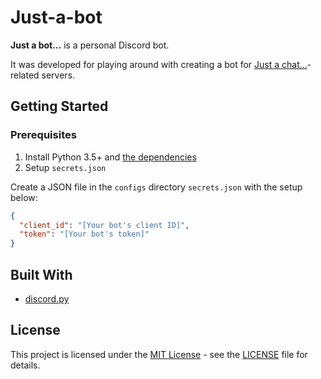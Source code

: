 # Just-a-bot

**Just a bot...** is a personal Discord bot. 

It was developed for playing around with creating a bot for [Just a chat...](https://aminoapps.com/c/conlang-conscript/home/)-related servers.

## Getting Started
### Prerequisites
1. Install Python 3.5+ and [the dependencies](requirements.txt)
2. Setup `secrets.json`

Create a JSON file in the `configs` directory `secrets.json` with the setup below:

```json
{
  "client_id": "[Your bot's client ID]",
  "token": "[Your bot's token]"
}
```

## Built With

* [discord.py](https://github.com/Rapptz/discord.py)

## License
This project is licensed under the [MIT License](https://choosealicense.com/licenses/mit/) - see the [LICENSE](LICENSE) file for details.
